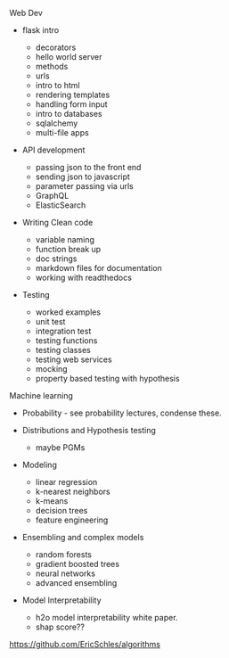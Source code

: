 Web Dev

* flask intro
	* decorators
	* hello world server
	* methods
	* urls
	* intro to html
	* rendering templates
	* handling form input
	* intro to databases
	* sqlalchemy
	* multi-file apps

* API development
	* passing json to the front end
	* sending json to javascript
	* parameter passing via urls
	* GraphQL
	* ElasticSearch

* Writing Clean code
	* variable naming
	* function break up
	* doc strings
	* markdown files for documentation
	* working with readthedocs

* Testing
	* worked examples
	* unit test
	* integration test
	* testing functions
	* testing classes
	* testing web services
	* mocking
	* property based testing with hypothesis

Machine learning

* Probability - see probability lectures, condense these.

* Distributions and Hypothesis testing
	* maybe PGMs

* Modeling
	* linear regression
	* k-nearest neighbors
	* k-means
	* decision trees
	* feature engineering

* Ensembling and complex models
	* random forests
	* gradient boosted trees
	* neural networks
	* advanced ensembling

* Model Interpretability 
	* h2o model interpretability white paper.  
	* shap score??

https://github.com/EricSchles/algorithms